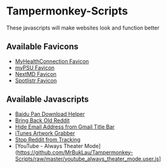 # Tampermonkey-Scripts
These javascripts will make websites look and function better

## Available Favicons
* [MyHealthConnection Favicon](https://github.com/MrBukLau/Tampermonkey-Scripts/raw/master/myhealthconnection_favicon.user.js)
* [myPSU Favicon](https://github.com/MrBukLau/Tampermonkey-Scripts/raw/master/mypsu_favicon.user.js)
* [NextMD Favicon](https://github.com/MrBukLau/Tampermonkey-Scripts/raw/master/nextmd_favicon.user.js)
* [Spotlistr Favicon](https://github.com/MrBukLau/Tampermonkey-Scripts/raw/master/spotlistr_favicon.user.js)

## Available Javascripts
* [Baidu Pan Download Helper](https://github.com/MrBukLau/Tampermonkey-Scripts/raw/master/baidu_pan_download_helper.user.js)
* [Bring Back Old Reddit](https://github.com/MrBukLau/Tampermonkey-Scripts/raw/master/bring_back_old_reddit.user.js)
* [Hide Email Address from Gmail Title Bar](https://github.com/MrBukLau/Tampermonkey-Scripts/raw/master/hide_gmail.user.js)
* [iTunes Artwork Grabber](https://github.com/MrBukLau/Tampermonkey-Scripts/raw/master/itunes_artwork_grabber.user.js)
* [Stop Reddit from Tracking](https://github.com/MrBukLau/Tampermonkey-Scripts/raw/master/stop_reddit_from_tracking.user.js)
* [YouTube - Always Theater Mode](https://github.com/MrBukLau/Tampermonkey-Scripts/raw/master/youtube_always_theater_mode.user.js]
